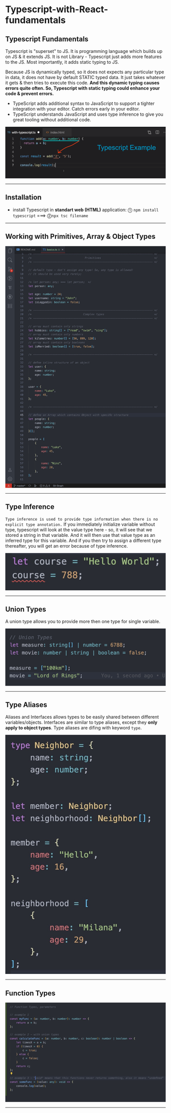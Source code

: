 # Typescript-with-React-fundamentals

## Typescript Fundamentals

Typescript is "superset" to JS. It is programming language which builds up on JS & it extends JS. It is not Library - Typescript just adds more features to the JS. Most importantly, it adds static typing to JS.

Because JS is dynamically typed, so it does not expects any particular type in data, it does not have by default STATIC typed data. It just takes whatever it gets & then tries to execute this code. **And this dynamic typing causes errors quite often. So, Typescript with static typing could enhance your code & prevent errors.**

-   TypeScript adds additional syntax to JavaScript to support a tighter integration with your editor. Catch errors early in your editor.
-   TypeScript understands JavaScript and uses type inference to give you great tooling without additional code.

![Typescript Example](slides/typescript_example.png)

---

## Installation

-   install Typescript in **standart web (HTML)** application:
    ⓵ `npm install typescript` ===> ⓶`npx tsc filename`

---

## Working with Primitives, Array & Object Types

![Working with Primitives, Array & Object Types](slides/basic_data_typing.jpg)

---

## Type Inference

`Type inference is used to provide type information when there is no explicit type annotation.`
If you immediately initialize variable without type, typescript will look at the value type here - so, it will see that we stored a string in that variable. And it will then use that value type as an inferred type for this variable. And if you then try to assign a different type thereafter, you will get an error because of type inference.

![Type Inference](slides/type_inferrence.jpg)

---

## Union Types

A union type allows you to provide more then one type for single variable.

![Union Types](slides/union_types.jpg)

---

## Type Aliases

Aliases and Interfaces allows types to be easily shared between different variables/objects.
Interfaces are similar to type aliases, except they **only apply to object types**.
Type aliases are difing with keyword `type`.

![Type aliases](slides/type_aliases.jpg)

---

## Function Types

![Function Types](slides/function_types.jpg)

---
